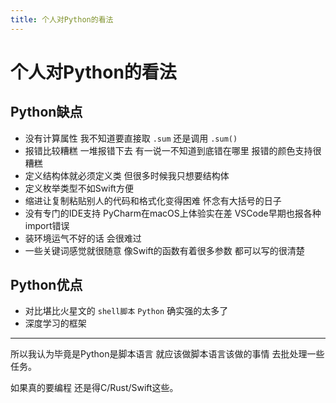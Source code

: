 ```yaml
---
title: 个人对Python的看法
---
```


# 个人对Python的看法

## Python缺点

- 没有计算属性 我不知道要直接取 `.sum` 还是调用 `.sum()`
- 报错比较糟糕 一堆报错下去 有一说一不知道到底错在哪里 报错的颜色支持很糟糕
- 定义结构体就必须定义类 但很多时候我只想要结构体
- 定义枚举类型不如Swift方便
- 缩进让复制粘贴别人的代码和格式化变得困难 怀念有大括号的日子
- 没有专门的IDE支持 PyCharm在macOS上体验实在差 VSCode早期也报各种import错误
- 装环境运气不好的话 会很难过
- 一些关键词感觉就很随意 像Swift的函数有着很多参数 都可以写的很清楚

## Python优点

- 对比堪比火星文的 `shell脚本` `Python` 确实强的太多了
- 深度学习的框架

---

所以我认为毕竟是Python是脚本语言 就应该做脚本语言该做的事情 去批处理一些任务。

如果真的要编程 还是得C/Rust/Swift这些。
